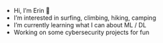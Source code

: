 - Hi, I’m Erin :wave:
- I’m interested in surfing, climbing, hiking, camping
- I’m currently learning what I can about ML / DL
- Working on some cybersecurity projects for fun

